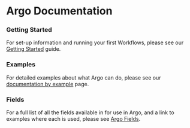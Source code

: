# Argo Documentation

### Getting Started

For set-up information and running your first Workflows, please see our [Getting Started](quick-start.md) guide.

### Examples

For detailed examples about what Argo can do, please see our [documentation by example](https://argoproj.github.io/argo-workflows/examples/) page.

### Fields

For a full list of all the fields available in for use in Argo, and a link to examples where each is used, please see [Argo Fields](fields.md).
